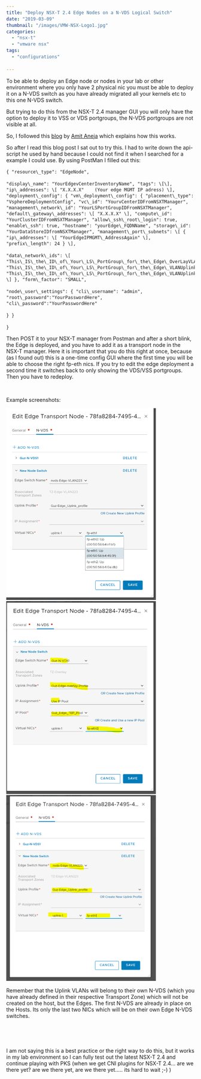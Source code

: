 ```yaml
---
title: "Deploy NSX-T 2.4 Edge Nodes on a N-VDS Logical Switch"
date: "2019-03-09"
thumbnail: "/images/VMW-NSX-Logo1.jpg"
categories: 
  - "nsx-t"
  - "vmware nsx"
tags: 
  - "configurations"
  
---
```


To be able to deploy an Edge node or nodes in your lab or other environment where you only have 2 physical nic you must be able to deploy it on a N-VDS switch as you have already migrated all your kernels etc to this one N-VDS switch.

But trying to do this from the NSX-T 2.4 manager GUI you will only have the option to deploy it to VSS or VDS portgroups, the N-VDS portgroups are not visible at all.

So, I followed this [blog](https://blogs.vmware.com/networkvirtualization/2018/10/flexible-deployment-options-for-nsx-t-edge-vm.html/) by [Amit Aneja](https://blogs.vmware.com/networkvirtualization/author/amit_aneja/ "Posts by Amit Aneja") which explains how this works.

So after I read this blog post I sat out to try this. I had to write down the api-script he used by hand because I could not find it when I searched for a example I could use. By using PostMan I filled out this:

```
{ "resource\_type": "EdgeNode",

"display\_name": "YourEdgevCenterInventoryName", "tags": \[\], "ip\_addresses": \[ "X.X.X.X"    (Your edge MGMT IP adress) \], "deployment\_config": { "vm\_deployment\_config": { "placement\_type": "VsphereDeploymentConfig", "vc\_id": "YourvCenterIDFromNSXTManager", "management\_network\_id": "YourLSPortGroupIDFromNSXTManager", "default\_gateway\_addresses": \[ "X.X.X.X" \], "compute\_id": "YourClusterIDFromNSXTManager", "allow\_ssh\_root\_login": true, "enable\_ssh": true, "hostname": "yourEdge\_FQDNName", "storage\_id": "YourDataStoreIDfromNSXTManager", "management\_port\_subnets": \[ { "ip\_addresses": \[ "YourEdgeIPMGMT\_AddressAgain" \], "prefix\_length": 24 } \],

"data\_network\_ids": \[ "This\_IS\_the\_ID\_of\_Your\_LS\_PortGroup\_for\_the\_Edge\_OverLayVLAN(NotTheHostOverlayVLAN)", "This\_IS\_the\_ID\_of\_Your\_LS\_PortGroup\_for\_the\_Edge\_VLANUplink1", "This\_IS\_the\_ID\_of\_Your\_LS\_PortGroup\_for\_the\_Edge\_VLANUplink1" \] }, "form\_factor": "SMALL",

"node\_user\_settings": { "cli\_username": "admin", "root\_password":"YourPasswordHere", "cli\_password":"YourPasswordHere"

} }

}

```

Then POST it to your NSX-T manager from Postman and after a short blink, the Edge is deployed, and you have to add it as a transport node in the NSX-T manager. Here it is important that you do this right at once, because (as I found out) this is a one-time config GUI where the first time you will be able to choose the right fp-eth nics. If you try to edit the edge deployment a second time it switches back to only showing the VDS/VSS portgroups. Then you have to redeploy.

 

Example screenshots:

<img src="images/edge_nics1.png" style="width:400px" />

<img src="images/edge_nics2.png" style="width:400px" />



 <img src="images/edge_nics3.png" style="width:400px" />



Remember that the Uplink VLANs will belong to their own N-VDS (which you have already defined in their respective Transport Zone) which will not be created on the host, but the Edges. The first N-VDS are already in place on the Hosts. Its only the last two NICs which will be on their own Edge N-VDS switches.

 

 

I am not saying this is a best practice or the right way to do this, but it works in my lab environment so I can fully test out the latest NSX-T 2.4 and continue playing with PKS (when we get CNI plugins for NSX-T 2.4... are we there yet? are we there yet, are we there yet..... its hard to wait ;-) )

